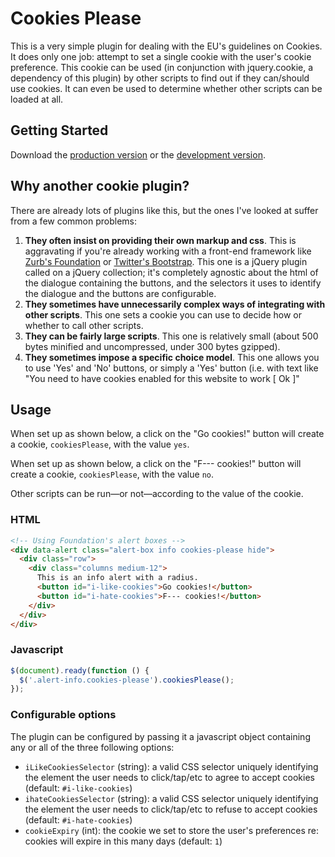 # Cookies Please

This is a very simple plugin for dealing with the EU's guidelines on Cookies. It does only one job: attempt to set a single cookie with the user's cookie preference. This cookie can be used (in conjunction with jquery.cookie, a dependency of this plugin) by other scripts to find out if they can/should use cookies. It can even be used to determine whether other scripts can be loaded at all.

## Getting Started

Download the [production version][min] or the [development version][max].

[min]: https://raw.github.com/ctorgalson/jquery.cookiesplease.js/master/dist/cookiesplease.min.js
[max]: https://raw.github.com/ctorgalson/jquery.cookiesplease.js/master/dist/cookiesplease.js

## Why another cookie plugin?

There are already lots of plugins like this, but the ones I've looked at
suffer from a few common problems:

1. **They often insist on providing their own markup and css**. This is
   aggravating if you're already working with a front-end framework like
   [Zurb's Foundation](http://foundation.zurb.com/) or [Twitter's Bootstrap](http://getbootstrap.com/).
   This one is a jQuery plugin called on a jQuery collection; it's completely
   agnostic about the html of the dialogue containing the buttons, and the
   selectors it uses to identify the dialogue and the buttons are configurable.
2. **They sometimes have unnecessarily complex ways of integrating with
   other scripts**. This one sets a cookie you can use to decide how or
   whether to call other scripts.
3. **They can be fairly large scripts**. This one is relatively small (about 500 bytes minified and uncompressed, under 300 bytes gzipped).
4. **They sometimes impose a specific choice model**. This one allows
   you to use 'Yes' and 'No' buttons, or simply a 'Yes' button (i.e.
   with text like "You need to have cookies enabled for this website to
   work [ Ok ]"

## Usage

When set up as shown below, a click on the "Go cookies!" button will create a
cookie, `cookiesPlease`, with the value `yes`.

When set up as shown below, a click on the "F--- cookies!" button will create a
cookie, `cookiesPlease`, with the value `no`.

Other scripts can be run&mdash;or not&mdash;according to the value of the
cookie.

### HTML

```html
<!-- Using Foundation's alert boxes -->
<div data-alert class="alert-box info cookies-please hide">
  <div class="row">
    <div class="columns medium-12">
      This is an info alert with a radius.
      <button id="i-like-cookies">Go cookies!</button>
      <button id="i-hate-cookies">F--- cookies!</button>
    </div>
  </div>
</div>
```

### Javascript

```javascript
$(document).ready(function () {
  $('.alert-info.cookies-please').cookiesPlease();
});
```

### Configurable options

The plugin can be configured by passing it a javascript object containing any or all of the three following options:

* `iLikeCookiesSelector` (string): a valid CSS selector uniquely identifying the element the user needs to click/tap/etc to agree to accept cookies (default: `#i-like-cookies`)
* `ihateCookiesSelector` (string): a valid CSS selector uniquely identifying the element the user needs to click/tap/etc to refuse to accept cookies (default: `#i-hate-cookies`)
* `cookieExpiry` (int): the cookie we set to store the user's preferences re: cookies will expire in this many days (default: `1`)
